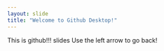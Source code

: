 ```yaml
---
layout: slide
title: "Welcome to Github Desktop!"
---
```

This is github!!! slides
Use the left arrow to go back!